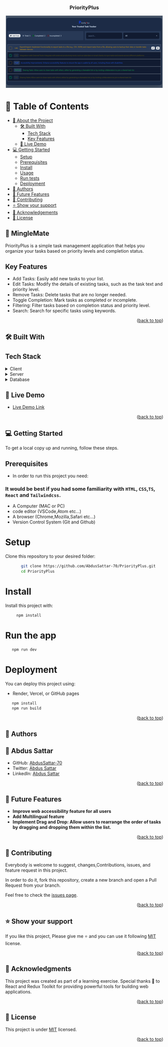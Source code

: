 <a name="readme-top"></a>

<div align="center">
 <h3><b>PriorityPlus</b></h3>
</div>

<div align="center">
<img src="./src/assets/screenshot.png" alt="app screenshot" width="500px">
</div>

<!-- TABLE OF CONTENTS -->

# 📗 Table of Contents

- [📖 About the Project](#about-project)
  - [🛠 Built With](#built-with)
    - [Tech Stack](#tech-stack)
    - [Key Features](#key-features)
  - [🚀 Live Demo](#live-demo)
- [💻 Getting Started](#getting-started)
  - [Setup](#setup)
  - [Prerequisites](#prerequisites)
  - [Install](#install)
  - [Usage](#usage)
  - [Run tests](#run-tests)
  - [Deployment](#triangular_flag_on_post-deployment)
- [👥 Authors](#authors)
- [🔭 Future Features](#future-features)
- [🤝 Contributing](#contributing)
- [⭐️ Show your support](#support)
- [🙏 Acknowledgements](#acknowledgements)
- [📝 License](#license)

<!-- PROJECT DESCRIPTION -->

## 📖 MingleMate <a name="about-project"></a>

PriorityPlus is a simple task management application that helps you organize your tasks based on priority levels and completion status.

<!-- Features -->

## Key Features <a name="key-features"></a>

- Add Tasks: Easily add new tasks to your list.
- Edit Tasks: Modify the details of existing tasks, such as the task text and priority level.
- Remove Tasks: Delete tasks that are no longer needed.
- Toggle Completion: Mark tasks as completed or incomplete.
- Filtering: Filter tasks based on completion status and priority level.
- Search: Search for specific tasks using keywords.

<p align="right">(<a href="#readme-top">back to top</a>)</p>

## 🛠 Built With <a name="built-with"></a>

## Tech Stack <a name="tech-stack"></a>

<details>
  <summary>Client</summary>
  <ul>
    <li>React</li>
    <li>Vite</li>
    <li>Redux RTK</li>
    <li>TypeScript</li>
    <li>Tailwind</li>
    <li>And Some Libraries(you can find them at package.json file)</li>
  </ul>
</details>
<details>
  <summary>Server</summary>
  <ul>
    <li><a href=#>Hosted on Vercel</a></li>
  </ul>
</details>

<details>
<summary>Database</summary>
  <ul>
     <li>It doesn't use a traditional database. Instead, it utilizes the LocalStorage API for data storage.</li>
  </ul>
</details>

<!-- LIVE DEMO -->

## 🚀 Live Demo <a name="live-demo"></a>

- [Live Demo Link](https://priority-plus.vercel.app/)

<p align="right">(<a href="#readme-top">back to top</a>)</p>

<!-- GETTING STARTED -->

## 💻 Getting Started <a name="getting-started"></a>

To get a local copy up and running, follow these steps.

## Prerequisites <a name="prerequisites"></a>

- In order to run this project you need:

### It would be best if you had some familiarity with `HTML`, `CSS`,`TS`, `React` and `Tailwindcss`.

- A Computer (MAC or PC)
- code editor (VSCode,Atom etc...)
- A browser (Chrome,Mozilla,Safari etc...)
- Version Control System (Git and Github)

# Setup <a name="setup"></a>

Clone this repository to your desired folder:

```bash
       git clone https://github.com/AbdusSattar-70/PriorityPlus.git
       cd PriorityPlus
```

# Install <a name="install"></a>

Install this project with:

```bash
     npm install
```

# Run the app <a name="run-the-app"></a>

```bash
   npm run dev
```

# Deployment <a name="triangular_flag_on_post-deployment"></a>

You can deploy this project using:

- Render, Vercel, or GitHub pages

```bash
   npm install
   npm run build
```

<p align="right">(<a href="#readme-top">back to top</a>)</p>

<!-- AUTHORS -->

## 👥 Authors <a name="authors"></a>

## 👤 Abdus Sattar

- GitHub: [AbdusSattar-70](https://github.com/AbdusSattar-70)
- Twitter: [Abdus Sattar](https://twitter.com/Abdus_Sattar70)
- LinkedIn: [Abdus Sattar](https://www.linkedin.com/in/abdus-sattar-a41a26215/)

<p align="right">(<a href="#readme-top">back to top</a>)</p>

<!-- FUTURE FEATURES -->

## 🔭 Future Features <a name="future-features"></a>

- **Improve web accessibility feature for all users**
- **Add Multilingual feature**
- **Implement Drag and Drop: Allow users to rearrange the order of tasks by dragging and dropping them within the list.**

<p align="right">(<a href="#readme-top">back to top</a>)</p>

<!-- CONTRIBUTING -->

## 🤝 Contributing <a name="contributing"></a>

Everybody is welcome to suggest, changes,Contributions, issues, and feature request in this project.

In order to do it, fork this repository, create a new branch and open a Pull Request from your branch.

Feel free to check the [issues page](../../issues/).

<p align="right">(<a href="#readme-top">back to top</a>)</p>

<!-- SUPPORT -->

## ⭐️ Show your support <a name="support"></a>

If you like this project, Please give me ⭐️ and you can use it following [MIT](./LICENSE) license.

<p align="right">(<a href="#readme-top">back to top</a>)</p>

<!-- ACKNOWLEDGEMENTS -->

## 🙏 Acknowledgments <a name="acknowledgements"></a>

This project was created as part of a learning exercise.
Special thanks 💖 to React and Redux Toolkit for providing powerful tools for building web applications.

<p align="right">(<a href="#readme-top">back to top</a>)</p>

<!-- LICENSE -->

## 📝 License <a name="license"></a>

This project is under [MIT](./LICENSE) licensed.

<p align="right">(<a href="#readme-top">back to top</a>)</p>
